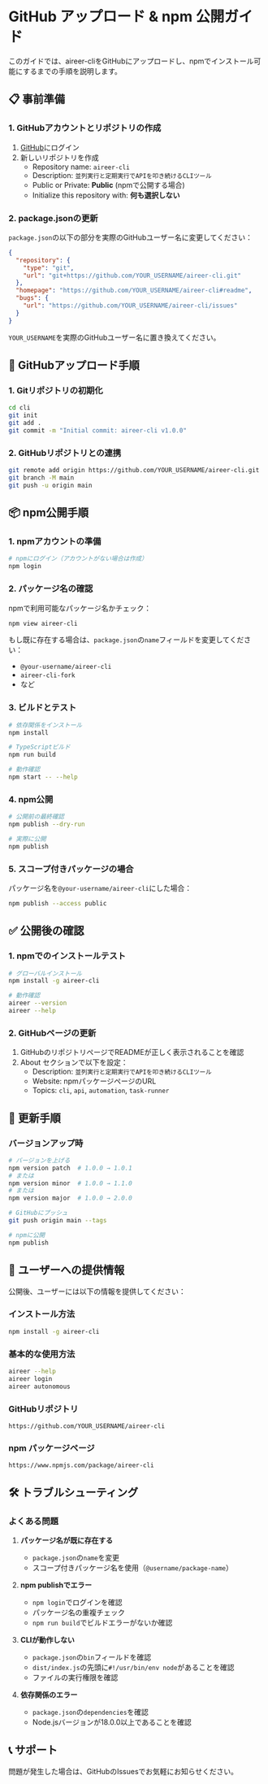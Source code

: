 # GitHub アップロード & npm 公開ガイド

このガイドでは、aireer-cliをGitHubにアップロードし、npmでインストール可能にするまでの手順を説明します。

## 📋 事前準備

### 1. GitHubアカウントとリポジトリの作成

1. [GitHub](https://github.com)にログイン
2. 新しいリポジトリを作成
   - Repository name: `aireer-cli`
   - Description: `並列実行と定期実行でAPIを叩き続けるCLIツール`
   - Public or Private: **Public** (npmで公開する場合)
   - Initialize this repository with: **何も選択しない**

### 2. package.jsonの更新

`package.json`の以下の部分を実際のGitHubユーザー名に変更してください：

```json
{
  "repository": {
    "type": "git",
    "url": "git+https://github.com/YOUR_USERNAME/aireer-cli.git"
  },
  "homepage": "https://github.com/YOUR_USERNAME/aireer-cli#readme",
  "bugs": {
    "url": "https://github.com/YOUR_USERNAME/aireer-cli/issues"
  }
}
```

`YOUR_USERNAME`を実際のGitHubユーザー名に置き換えてください。

## 🚀 GitHubアップロード手順

### 1. Gitリポジトリの初期化

```bash
cd cli
git init
git add .
git commit -m "Initial commit: aireer-cli v1.0.0"
```

### 2. GitHubリポジトリとの連携

```bash
git remote add origin https://github.com/YOUR_USERNAME/aireer-cli.git
git branch -M main
git push -u origin main
```

## 📦 npm公開手順

### 1. npmアカウントの準備

```bash
# npmにログイン（アカウントがない場合は作成）
npm login
```

### 2. パッケージ名の確認

npmで利用可能なパッケージ名かチェック：

```bash
npm view aireer-cli
```

もし既に存在する場合は、`package.json`の`name`フィールドを変更してください：
- `@your-username/aireer-cli`
- `aireer-cli-fork`
- など

### 3. ビルドとテスト

```bash
# 依存関係をインストール
npm install

# TypeScriptビルド
npm run build

# 動作確認
npm start -- --help
```

### 4. npm公開

```bash
# 公開前の最終確認
npm publish --dry-run

# 実際に公開
npm publish
```

### 5. スコープ付きパッケージの場合

パッケージ名を`@your-username/aireer-cli`にした場合：

```bash
npm publish --access public
```

## ✅ 公開後の確認

### 1. npmでのインストールテスト

```bash
# グローバルインストール
npm install -g aireer-cli

# 動作確認
aireer --version
aireer --help
```

### 2. GitHubページの更新

1. GitHubのリポジトリページでREADMEが正しく表示されることを確認
2. About セクションで以下を設定：
   - Description: `並列実行と定期実行でAPIを叩き続けるCLIツール`
   - Website: npmパッケージページのURL
   - Topics: `cli`, `api`, `automation`, `task-runner`

## 🔄 更新手順

### バージョンアップ時

```bash
# バージョンを上げる
npm version patch  # 1.0.0 → 1.0.1
# または
npm version minor  # 1.0.0 → 1.1.0
# または  
npm version major  # 1.0.0 → 2.0.0

# GitHubにプッシュ
git push origin main --tags

# npmに公開
npm publish
```

## 🎯 ユーザーへの提供情報

公開後、ユーザーには以下の情報を提供してください：

### インストール方法
```bash
npm install -g aireer-cli
```

### 基本的な使用方法
```bash
aireer --help
aireer login
aireer autonomous
```

### GitHubリポジトリ
```
https://github.com/YOUR_USERNAME/aireer-cli
```

### npm パッケージページ
```
https://www.npmjs.com/package/aireer-cli
```

## 🛠️ トラブルシューティング

### よくある問題

1. **パッケージ名が既に存在する**
   - `package.json`の`name`を変更
   - スコープ付きパッケージ名を使用（`@username/package-name`）

2. **npm publishでエラー**
   - `npm login`でログインを確認
   - パッケージ名の重複チェック
   - `npm run build`でビルドエラーがないか確認

3. **CLIが動作しない**
   - `package.json`の`bin`フィールドを確認
   - `dist/index.js`の先頭に`#!/usr/bin/env node`があることを確認
   - ファイルの実行権限を確認

4. **依存関係のエラー**
   - `package.json`の`dependencies`を確認
   - Node.jsバージョンが18.0.0以上であることを確認

## 📞 サポート

問題が発生した場合は、GitHubのIssuesでお気軽にお知らせください。 